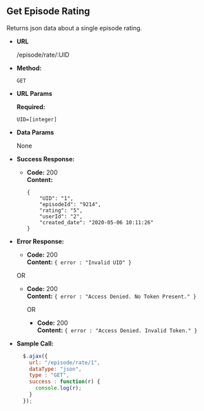 **Get Episode Rating**
----
  Returns json data about a single episode rating.

* **URL**

  /episode/rate/:UID

* **Method:**

  `GET`

*  **URL Params**

   **Required:**

   `UID=[integer]`

* **Data Params**

  None

* **Success Response:**

  * **Code:** 200 <br />
    **Content:**
    ```
    {
        "UID": "1",
        "episodeId": "9214",
        "rating": "5",
        "userId": "2",
        "created_date": "2020-05-06 10:11:26"
    }
    ```

* **Error Response:**

  * **Code:** 200 <br />
    **Content:** `{ error : "Invalid UID" }`

  OR

  * **Code:** 200 <br />
    **Content:** `{ error : "Access Denied. No Token Present." }`

    OR

    * **Code:** 200 <br />
      **Content:** `{ error : "Access Denied. Invalid Token." }`

* **Sample Call:**

  ```javascript
    $.ajax({
      url: "/episode/rate/1",
      dataType: "json",
      type : "GET",
      success : function(r) {
        console.log(r);
      }
    });
  ```
